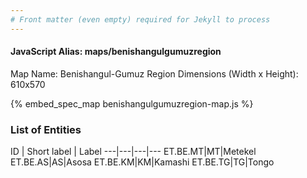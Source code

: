 ```yaml
---
# Front matter (even empty) required for Jekyll to process
---
```


#### JavaScript Alias: maps/benishangulgumuzregion

Map Name: Benishangul-Gumuz Region
Dimensions (Width x Height): 610x570



{% embed_spec_map benishangulgumuzregion-map.js %}

### List of Entities

ID | Short label | Label
---|---|---|---
ET.BE.MT|MT|Metekel
ET.BE.AS|AS|Asosa
ET.BE.KM|KM|Kamashi
ET.BE.TG|TG|Tongo